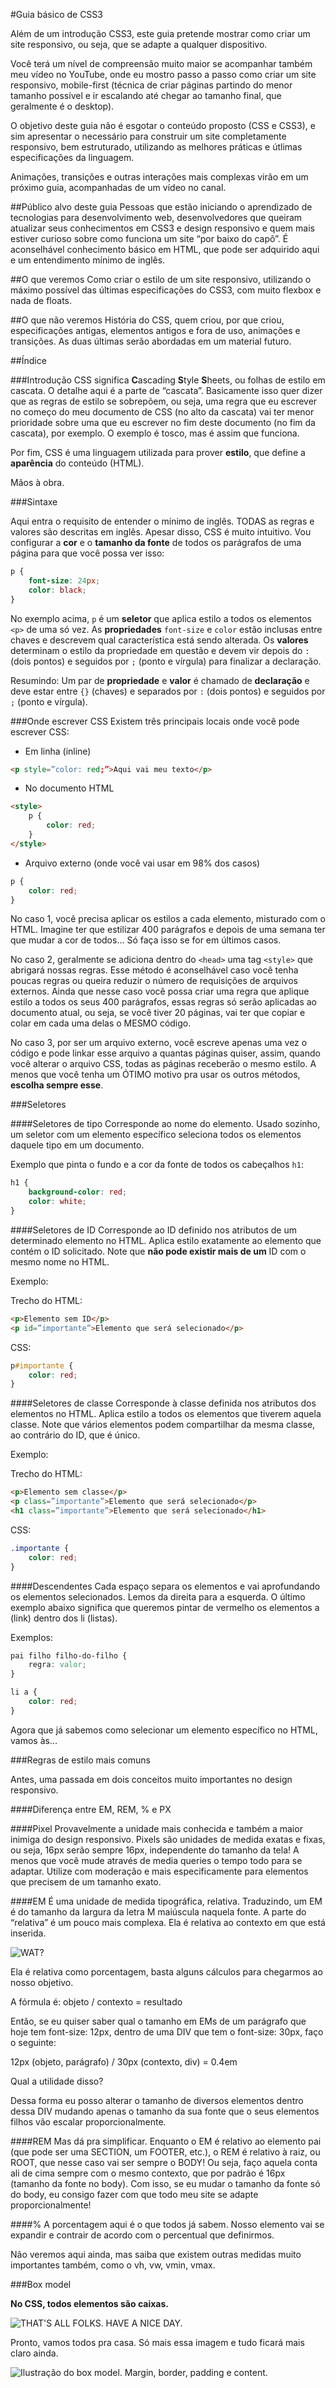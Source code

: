 #Guia básico de CSS3

Além de um introdução CSS3, este guia pretende mostrar como criar um site responsivo, ou seja, que se adapte a qualquer dispositivo.

Você terá um nível de compreensão muito maior se acompanhar também meu vídeo no YouTube, onde eu mostro passo a passo como criar um site responsivo, mobile-first (técnica de criar páginas partindo do menor tamanho possível e ir escalando até chegar ao tamanho final, que geralmente é o desktop).

O objetivo deste guia não é esgotar o conteúdo proposto (CSS e CSS3), e sim apresentar o necessário para construir um site completamente responsivo, bem estruturado, utilizando as melhores práticas e útlimas especificações da linguagem.

Animações, transições e outras interações mais complexas virão em um próximo guia, acompanhadas de um vídeo no canal.

##Público alvo deste guia
Pessoas que estão iniciando o aprendizado de tecnologias para desenvolvimento web, desenvolvedores que queiram atualizar seus conhecimentos em CSS3 e design responsivo e quem mais estiver curioso sobre como funciona um site “por baixo do capô”. É aconselhável conhecimento básico em HTML, que pode ser adquirido aqui e um entendimento mínimo de inglês.

##O que veremos
Como criar o estilo de um site responsivo, utilizando o máximo possível das últimas especificações do CSS3, com muito flexbox e nada de floats.

##O que não veremos
História do CSS, quem criou, por que criou, especificações antigas, elementos
antigos e fora de uso, animações e transições. As duas últimas serão abordadas em um material futuro.

##Índice


###Introdução
CSS significa **C**ascading **S**tyle **S**heets, ou folhas de estilo em cascata. O detalhe aqui é a parte de “cascata”. Basicamente isso quer dizer que as regras de estilo se sobrepõem, ou seja, uma regra que eu escrever no começo do meu documento de CSS (no alto da cascata) vai ter menor prioridade sobre uma que eu escrever no fim deste documento (no fim da cascata), por exemplo. O exemplo é tosco, mas é assim que funciona.

Por fim, CSS é uma linguagem utilizada para prover **estilo**, que define a **aparência** do conteúdo (HTML).

Mãos à obra.

###Sintaxe

Aqui entra o requisito de entender o mínimo de inglês. TODAS as regras e valores são descritas em inglês. Apesar disso, CSS é muito intuitivo. Vou configurar a **cor** e o **tamanho da fonte** de todos os parágrafos de uma página para que você possa ver isso:

```css
p {
    font-size: 24px;
    color: black;
}
```

No exemplo acima, ```p``` é um **seletor** que aplica estilo a todos os elementos ```<p>``` de uma só vez. As **propriedades** ```font-size``` e ```color``` estão inclusas entre chaves e descrevem qual característica está sendo alterada. Os **valores** determinam o estilo da propriedade em questão e devem vir depois do ```:``` (dois pontos) e seguidos por ```;``` (ponto e vírgula) para finalizar a declaração.

Resumindo: Um par de **propriedade** e **valor** é chamado de **declaração** e deve estar entre ```{}``` (chaves) e separados por ```:``` (dois pontos) e seguidos por ```;``` (ponto e vírgula).

###Onde escrever CSS
Existem três principais locais onde você pode escrever CSS:

* Em linha (inline)
```html
<p style=”color: red;”>Aqui vai meu texto</p>
```
* No documento HTML
```html
<style>
    p {
        color: red;
    }
</style>
```
* Arquivo externo (onde você vai usar em 98% dos casos)
```css
p {
    color: red;
}
```

No caso 1, você precisa aplicar os estilos a cada elemento, misturado com o HTML. Imagine ter que estilizar 400 parágrafos e depois de uma semana ter que mudar a cor de todos… Só faça isso se for em últimos casos.

No caso 2, geralmente se adiciona dentro do ```<head>``` uma tag ```<style>``` que abrigará nossas regras. Esse método é aconselhável caso você tenha poucas regras ou queira reduzir o número de requisições de arquivos externos. Ainda que nesse caso você possa criar uma regra que aplique estilo a todos os seus 400 parágrafos, essas regras só serão aplicadas ao documento atual, ou seja, se você tiver 20 páginas, vai ter que copiar e colar em cada uma delas o MESMO código.

No caso 3, por ser um arquivo externo, você escreve apenas uma vez o código e pode linkar esse arquivo a quantas páginas quiser, assim, quando você alterar o arquivo CSS, todas as páginas receberão o mesmo estilo. A menos que você tenha um ÓTIMO motivo pra usar os outros métodos, **escolha sempre esse**.

###Seletores

####Seletores de tipo
Corresponde ao nome do elemento. Usado sozinho, um seletor com um elemento específico seleciona todos os elementos daquele tipo em um documento.

Exemplo que pinta o fundo e a cor da fonte de todos os cabeçalhos ```h1```:
```css
h1 {
    background-color: red;
    color: white;
}
```

####Seletores de ID
Corresponde ao ID definido nos atributos de um determinado elemento no HTML. Aplica estilo exatamente ao elemento que contém o ID solicitado. Note que **não pode existir mais de um** ID com o mesmo nome no HTML.

Exemplo:

Trecho do HTML:
```html
<p>Elemento sem ID</p>
<p id=”importante”>Elemento que será selecionado</p>
```

CSS:
```css
p#importante {
    color: red;
}
```

####Seletores de classe
Corresponde à classe definida nos atributos dos elementos no HTML. Aplica estilo a todos os elementos que tiverem aquela classe. Note que vários elementos podem compartilhar da mesma classe, ao contrário do ID, que é único.

Exemplo:

Trecho do HTML:
```html
<p>Elemento sem classe</p>
<p class=”importante”>Elemento que será selecionado</p>
<h1 class=”importante”>Elemento que será selecionado</h1>
```

CSS:
```css
.importante {
    color: red;
}
```

####Descendentes
Cada espaço separa os elementos e vai aprofundando os elementos selecionados. Lemos da direita para a esquerda. O último exemplo abaixo significa que queremos pintar de vermelho os elementos a (link) dentro dos li (listas).

Exemplos:
```css
pai filho filho-do-filho {
    regra: valor;
}

li a {
    color: red;
}
```


Agora que já sabemos como selecionar um elemento específico no HTML, vamos às…

###Regras de estilo mais comuns

Antes, uma passada em dois conceitos muito importantes no design responsivo.

####Diferença entre EM, REM, % e PX

####Pixel
Provavelmente a unidade mais conhecida e também a maior inimiga do design responsivo. Pixels são unidades de medida exatas e fixas, ou seja, 16px serão sempre 16px, independente do tamanho da tela! A menos que você mude através de media queries o tempo todo para se adaptar. Utilize com moderação e mais especificamente para elementos que precisem de um tamanho exato.

####EM
É uma unidade de medida tipográfica, relativa. Traduzindo, um EM é do tamanho da largura da letra M maiúscula naquela fonte. A parte do “relativa” é um pouco mais complexa. Ela é relativa ao contexto em que está inserida.

![WAT?](http://garotasgeeks.com/wp-content/uploads/2014/04/wat-meme.jpg)

Ela é relativa como porcentagem, basta alguns cálculos para chegarmos ao nosso objetivo.

A fórmula é: objeto / contexto = resultado

Então, se eu quiser saber qual o tamanho em EMs de um parágrafo que hoje tem font-size: 12px, dentro de uma DIV que tem o font-size: 30px, faço o seguinte:

12px (objeto, parágrafo) / 30px (contexto, div) = 0.4em

Qual a utilidade disso?

Dessa forma eu posso alterar o tamanho de diversos elementos dentro dessa DIV mudando apenas o tamanho da sua fonte que o seus elementos filhos vão escalar proporcionalmente.

####REM
Mas dá pra simplificar.
Enquanto o EM é relativo ao elemento pai (que pode ser uma SECTION, um FOOTER, etc.), o REM é relativo à raiz, ou ROOT, que nesse caso vai ser sempre o BODY!
Ou seja, faço aquela conta ali de cima sempre com o mesmo contexto, que por padrão é 16px (tamanho da fonte no body). Com isso, se eu mudar o tamanho da fonte só do body, eu consigo fazer com que todo meu site se adapte proporcionalmente!

####%
A porcentagem aqui é o que todos já sabem. Nosso elemento vai se expandir e contrair de acordo com o percentual que definirmos.

Não veremos aqui ainda, mas saiba que existem outras medidas muito importantes também, como o vh, vw, vmin, vmax.

###Box model

**No CSS, todos elementos são caixas.**

![THAT'S ALL FOLKS. HAVE A NICE DAY.](http://assets.diylol.com/hfs/563/d00/a06/resized/serious-cat-meme-generator-that-s-all-folks-have-a-nice-day-c548d7.jpg)

Pronto, vamos todos pra casa. Só mais essa imagem e tudo ficará mais claro ainda. 

![Ilustração do box model. Margin, border, padding e content.](http://www.kuahla.com/learnhtml/images/boxmodel.gif)













